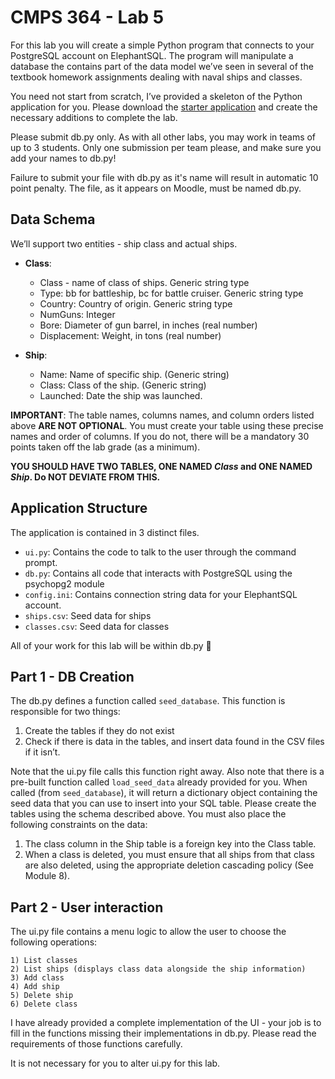 # CMPS 364 - Lab 5

For this lab you will create a simple Python program that connects to your PostgreSQL account on ElephantSQL.  The program will manipulate a database the contains part of the data model we’ve seen in several of the textbook homework assignments dealing with naval ships and classes.

You need not start from scratch, I’ve provided a skeleton of the Python application for you.  Please download the [starter application](lab5.zip) and create the necessary additions to complete the lab.

Please submit db.py only.  As with all other labs, you may work in teams of up to 3 students.  Only one submission per team please, and make sure you add your names to db.py!

Failure to submit your file with db.py as it's name will result in automatic 10 point penalty.  The file, as it appears on Moodle, must be named db.py.

## Data Schema
We’ll support two entities - ship class and actual ships.

- **Class**:
    - Class - name of class of ships.  Generic string type
    - Type:    bb for battleship, bc for battle cruiser. Generic string type
    - Country:  Country of origin.  Generic string type
    - NumGuns:  Integer
    - Bore:    Diameter of gun barrel, in inches (real number)
    - Displacement:    Weight, in tons (real number)

- **Ship**:    
    - Name:         Name of specific ship.  (Generic string)
    - Class:            Class of the ship.  (Generic string)
    - Launched:        Date the ship was launched.

**IMPORTANT**:  The table names, columns names, and column orders listed above **ARE NOT OPTIONAL**.  You must create your table using these precise names and order of columns.  If you do not, there will be a mandatory 30 points taken off the lab grade (as a minimum).

**YOU SHOULD HAVE TWO TABLES, ONE NAMED *Class* and ONE NAMED *Ship*.  Do NOT DEVIATE FROM THIS.**

## Application Structure
The application is contained in 3 distinct files.  

- `ui.py`:  Contains the code to talk to the user through the command prompt.
- `db.py`: Contains all code that interacts with PostgreSQL using the psychopg2 module
- `config.ini`: Contains connection string data for your ElephantSQL account.
- `ships.csv`: Seed data for ships
- `classes.csv`: Seed data for classes

All of your work for this lab will be within db.py

## Part 1 - DB Creation
The db.py defines a function called `seed_database`.  This function is responsible for two things:
1. Create the tables if they do not exist
2. Check if there is data in the tables, and insert data found in the CSV files if it isn’t.

Note that the ui.py file calls this function right away.  Also note that there is a pre-built function called `load_seed_data` already provided for you.  When called (from `seed_database`), it will return a dictionary object containing the seed data that you can use to insert into your SQL table.
Please create the tables using the schema described above.  You must also place the following constraints on the data:

1. The class column in the Ship table is a foreign key into the Class table.
2. When a class is deleted, you must ensure that all ships from that class are also deleted, using the appropriate deletion cascading policy (See Module 8).

## Part 2 - User interaction
The ui.py file contains a menu logic to allow the user to choose the following operations:

```
1) List classes
2) List ships (displays class data alongside the ship information)
3) Add class
4) Add ship
5) Delete ship
6) Delete class
```

I have already provided a complete implementation of the UI - your job is to fill in the functions missing their implementations in db.py.  Please read the requirements of those functions carefully.

It is not necessary for you to alter ui.py for this lab.





